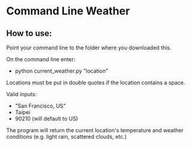 # Command Line Weather

## How to use:
Point your command line to the folder where you downloaded this.

On the command line enter:
  * python current_weather.py "location"
 
Locations must be put in double quotes if the location contains a space.

Valid inputs:
  * "San Francisco, US"
  * Taipei
  * 90210 (will default to US)

The program will return the current location's temperature and weather conditions (e.g. light rain, scattered clouds, etc.)
